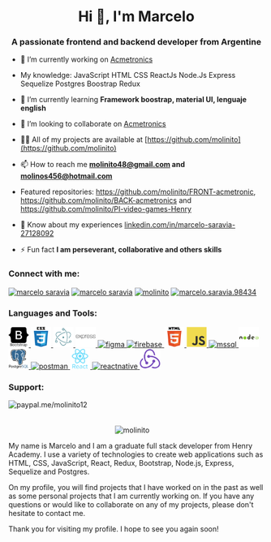 <h1 align="center">Hi 👋, I'm Marcelo</h1>
<h3 align="center">A passionate frontend and backend developer from Argentine</h3>

- 🔭 I’m currently working on [Acmetronics](https://front-acmetronic-production.up.railway.app/)

- My knowledge:
  JavaScript
  HTML
  CSS
  ReactJs
  Node.Js
  Express
  Sequelize
  Postgres
  Boostrap
  Redux

- 🌱 I’m currently learning **Framework boostrap, material UI, lenguaje english**

- 👯 I’m looking to collaborate on [Acmetronics](https://front-acmetronic-production.up.railway.app/)

- 👨‍💻 All of my projects are available at [https://github.com/molinito](https://github.com/molinito)

- 📫 How to reach me **molinito48@gmail.com and molinos456@hotmail.com**

- Featured repositories: https://github.com/molinito/FRONT-acmetronic, https://github.com/molinito/BACK-acmetronics and https://github.com/molinito/PI-video-games-Henry

- 📄 Know about my experiences [linkedin.com/in/marcelo-saravia-27128092](linkedin.com/in/marcelo-saravia-27128092)

- ⚡ Fun fact **I am perseverant, collaborative and others skills**

<h3 align="left">Connect with me:</h3>
<p align="left">
<a href="https://linkedin.com/in/marcelo saravia" target="blank"><img align="center" src="https://raw.githubusercontent.com/rahuldkjain/github-profile-readme-generator/master/src/images/icons/Social/linked-in-alt.svg" alt="marcelo saravia" height="30" width="40" /></a>
<a href="https://stackoverflow.com/users/marcelo saravia" target="blank"><img align="center" src="https://raw.githubusercontent.com/rahuldkjain/github-profile-readme-generator/master/src/images/icons/Social/stack-overflow.svg" alt="marcelo saravia" height="30" width="40" /></a>
<a href="https://codesandbox.com/molinito" target="blank"><img align="center" src="https://raw.githubusercontent.com/rahuldkjain/github-profile-readme-generator/master/src/images/icons/Social/codesandbox.svg" alt="molinito" height="30" width="40" /></a>
<a href="https://fb.com/marcelo.saravia.98434" target="blank"><img align="center" src="https://raw.githubusercontent.com/rahuldkjain/github-profile-readme-generator/master/src/images/icons/Social/facebook.svg" alt="marcelo.saravia.98434" height="30" width="40" /></a>
</p>

<h3 align="left">Languages and Tools:</h3>
<p align="left"> <a href="https://getbootstrap.com" target="_blank" rel="noreferrer"> <img src="https://raw.githubusercontent.com/devicons/devicon/master/icons/bootstrap/bootstrap-plain-wordmark.svg" alt="bootstrap" width="40" height="40"/> </a> <a href="https://www.w3schools.com/css/" target="_blank" rel="noreferrer"> <img src="https://raw.githubusercontent.com/devicons/devicon/master/icons/css3/css3-original-wordmark.svg" alt="css3" width="40" height="40"/> </a> <a href="https://www.electronjs.org" target="_blank" rel="noreferrer"> <img src="https://raw.githubusercontent.com/devicons/devicon/master/icons/electron/electron-original.svg" alt="electron" width="40" height="40"/> </a> <a href="https://expressjs.com" target="_blank" rel="noreferrer"> <img src="https://raw.githubusercontent.com/devicons/devicon/master/icons/express/express-original-wordmark.svg" alt="express" width="40" height="40"/> </a> <a href="https://www.figma.com/" target="_blank" rel="noreferrer"> <img src="https://www.vectorlogo.zone/logos/figma/figma-icon.svg" alt="figma" width="40" height="40"/> </a> <a href="https://firebase.google.com/" target="_blank" rel="noreferrer"> <img src="https://www.vectorlogo.zone/logos/firebase/firebase-icon.svg" alt="firebase" width="40" height="40"/> </a> <a href="https://www.w3.org/html/" target="_blank" rel="noreferrer"> <img src="https://raw.githubusercontent.com/devicons/devicon/master/icons/html5/html5-original-wordmark.svg" alt="html5" width="40" height="40"/> </a> <a href="https://developer.mozilla.org/en-US/docs/Web/JavaScript" target="_blank" rel="noreferrer"> <img src="https://raw.githubusercontent.com/devicons/devicon/master/icons/javascript/javascript-original.svg" alt="javascript" width="40" height="40"/> </a> <a href="https://www.microsoft.com/en-us/sql-server" target="_blank" rel="noreferrer"> <img src="https://www.svgrepo.com/show/303229/microsoft-sql-server-logo.svg" alt="mssql" width="40" height="40"/> </a> <a href="https://nodejs.org" target="_blank" rel="noreferrer"> <img src="https://raw.githubusercontent.com/devicons/devicon/master/icons/nodejs/nodejs-original-wordmark.svg" alt="nodejs" width="40" height="40"/> </a> <a href="https://www.postgresql.org" target="_blank" rel="noreferrer"> <img src="https://raw.githubusercontent.com/devicons/devicon/master/icons/postgresql/postgresql-original-wordmark.svg" alt="postgresql" width="40" height="40"/> </a> <a href="https://postman.com" target="_blank" rel="noreferrer"> <img src="https://www.vectorlogo.zone/logos/getpostman/getpostman-icon.svg" alt="postman" width="40" height="40"/> </a> <a href="https://reactjs.org/" target="_blank" rel="noreferrer"> <img src="https://raw.githubusercontent.com/devicons/devicon/master/icons/react/react-original-wordmark.svg" alt="react" width="40" height="40"/> </a> <a href="https://reactnative.dev/" target="_blank" rel="noreferrer"> <img src="https://reactnative.dev/img/header_logo.svg" alt="reactnative" width="40" height="40"/> </a> <a href="https://redux.js.org" target="_blank" rel="noreferrer"> <img src="https://raw.githubusercontent.com/devicons/devicon/master/icons/redux/redux-original.svg" alt="redux" width="40" height="40"/> </a> </p>

<h3 align="left">Support:</h3>
<p><a href="https://www.buymeacoffee.com/paypal.me/molinito12 "> <img align="left" src="https://cdn.buymeacoffee.com/buttons/v2/default-yellow.png" height="50" width="210" alt="paypal.me/molinito12 " /></a></p><br><br>

<p><img align="center" src="https://github-readme-stats.vercel.app/api/top-langs?username=molinito&show_icons=true&locale=en&layout=compact" alt="molinito" /></p>

My name is Marcelo and I am a graduate full stack developer from Henry Academy. I use a variety of technologies to create web applications such as HTML, CSS, JavaScript, React, Redux, Bootstrap, Node.js, Express, Sequelize and Postgres.

On my profile, you will find projects that I have worked on in the past as well as some personal projects that I am currently working on. If you have any questions or would like to collaborate on any of my projects, please don't hesitate to contact me.


Thank you for visiting my profile. I hope to see you again soon!




